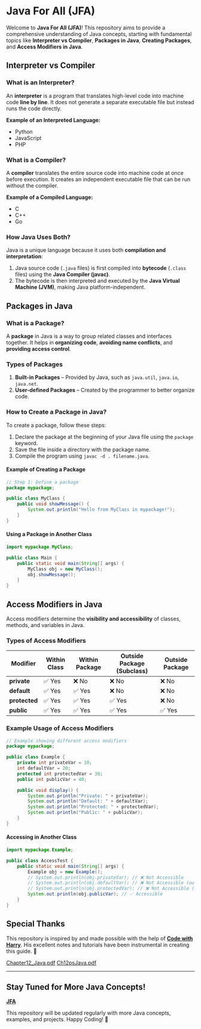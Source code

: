 # Java For All (JFA)

Welcome to **Java For All (JFA)**! This repository aims to provide a comprehensive understanding of Java concepts, starting with fundamental topics like **Interpreter vs Compiler**, **Packages in Java**, **Creating Packages**, and **Access Modifiers in Java**.

## **Interpreter vs Compiler**
### **What is an Interpreter?**
An **interpreter** is a program that translates high-level code into machine code **line by line**. It does not generate a separate executable file but instead runs the code directly.

**Example of an Interpreted Language:**
- Python
- JavaScript
- PHP

### **What is a Compiler?**
A **compiler** translates the entire source code into machine code at once before execution. It creates an independent executable file that can be run without the compiler.

**Example of a Compiled Language:**
- C
- C++
- Go

### **How Java Uses Both?**
Java is a unique language because it uses both **compilation and interpretation**:
1. Java source code (`.java` files) is first compiled into **bytecode** (`.class` files) using the **Java Compiler (javac)**.
2. The bytecode is then interpreted and executed by the **Java Virtual Machine (JVM)**, making Java platform-independent.

## **Packages in Java**
### **What is a Package?**
A **package** in Java is a way to group related classes and interfaces together. It helps in **organizing code**, **avoiding name conflicts**, and **providing access control**.

### **Types of Packages**
1. **Built-in Packages** – Provided by Java, such as `java.util`, `java.io`, `java.net`.
2. **User-defined Packages** – Created by the programmer to better organize code.

### **How to Create a Package in Java?**
To create a package, follow these steps:
1. Declare the package at the beginning of your Java file using the `package` keyword.
2. Save the file inside a directory with the package name.
3. Compile the program using `javac -d . filename.java`.

#### **Example of Creating a Package**
```java
// Step 1: Define a package
package mypackage;

public class MyClass {
    public void showMessage() {
        System.out.println("Hello from MyClass in mypackage!");
    }
}
```

#### **Using a Package in Another Class**
```java
import mypackage.MyClass;

public class Main {
    public static void main(String[] args) {
        MyClass obj = new MyClass();
        obj.showMessage();
    }
}
```

## **Access Modifiers in Java**
Access modifiers determine the **visibility and accessibility** of classes, methods, and variables in Java.

### **Types of Access Modifiers**
| Modifier     | Within Class | Within Package | Outside Package (Subclass) | Outside Package |
|-------------|-------------|----------------|--------------------------|----------------|
| **private** | ✅ Yes      | ❌ No           | ❌ No                     | ❌ No         |
| **default** | ✅ Yes      | ✅ Yes          | ❌ No                     | ❌ No         |
| **protected** | ✅ Yes    | ✅ Yes          | ✅ Yes                     | ❌ No         |
| **public**  | ✅ Yes      | ✅ Yes          | ✅ Yes                     | ✅ Yes        |

### **Example Usage of Access Modifiers**
```java
// Example showing different access modifiers
package mypackage;

public class Example {
    private int privateVar = 10;
    int defaultVar = 20;
    protected int protectedVar = 30;
    public int publicVar = 40;

    public void display() {
        System.out.println("Private: " + privateVar);
        System.out.println("Default: " + defaultVar);
        System.out.println("Protected: " + protectedVar);
        System.out.println("Public: " + publicVar);
    }
}
```

#### **Accessing in Another Class**
```java
import mypackage.Example;

public class AccessTest {
    public static void main(String[] args) {
        Example obj = new Example();
        // System.out.println(obj.privateVar); // ❌ Not Accessible
        // System.out.println(obj.defaultVar); // ❌ Not Accessible (outside package)
        // System.out.println(obj.protectedVar); // ❌ Not Accessible (outside package)
        System.out.println(obj.publicVar); // ✅ Accessible
    }
}
```

## **Special Thanks**
This repository is inspired by and made possible with the help of [**Code with Harry**](https://www.youtube.com/@CodeWithHarry). His excellent notes and tutorials have been instrumental in creating this guide. 🚀

[Chapter12_Java.pdf](https://github.com/user-attachments/files/18881222/Chapter12_Java.pdf)
[Ch12psJava.pdf](https://github.com/user-attachments/files/18881221/Ch12psJava.pdf)


---

## **Stay Tuned for More Java Concepts!**
[**JFA**](https://github.com/abhinandan2540)

This repository will be updated regularly with more Java concepts, examples, and projects. Happy Coding! 🎯

